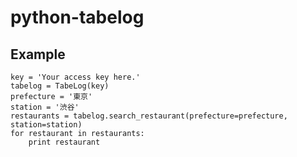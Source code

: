 python-tabelog
====================

Example
--------------------

    key = 'Your access key here.'
    tabelog = TabeLog(key)
    prefecture = '東京'
    station = '渋谷'
    restaurants = tabelog.search_restaurant(prefecture=prefecture, station=station)
    for restaurant in restaurants:
        print restaurant
